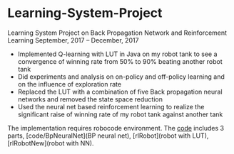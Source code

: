 # Learning-System-Project

Learning System Project on Back Propagation Network and Reinforcement Learning
September, 2017 – December, 2017
- Implemented Q-learning with LUT in Java on my robot tank to see a convergence of winning rate from 50% to 90% beating another robot tank
- Did experiments and analysis on on-policy and off-policy learning and on the influence of exploration rate
- Replaced the LUT with a combination of five Back propagation neural networks and removed the state space reduction
- Used the neural net based reinforcement learning to realize the significant raise of winning rate of my robot tank against another tank

The implementation requires robocode environment. The [code](code) includes 3 parts, [code/BpNeuralNet](BP neural net), [rlRobot](robot with LUT), [rlRobotNew](robot with NN).
